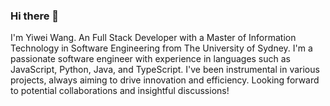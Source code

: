 ### Hi there 👋

I'm Yiwei Wang. An Full Stack Developer with a Master of Information Technology in Software Engineering from The University of Sydney. 
I'm a passionate software engineer with experience in languages such as JavaScript, Python, Java, and TypeScript. I've been instrumental in various projects, always aiming to drive innovation and efficiency. Looking forward to potential collaborations and insightful discussions!
